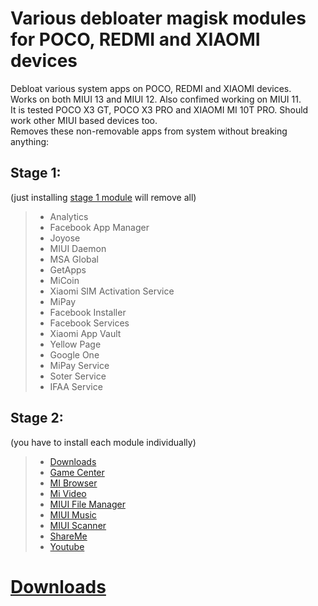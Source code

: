 # Various debloater magisk modules for POCO, REDMI and XIAOMI devices  
 Debloat various system apps on POCO, REDMI and XIAOMI devices.  
 Works on both MIUI 13 and MIUI 12. Also confimed working on MIUI 11.  
 It is tested POCO X3 GT, POCO X3 PRO and XIAOMI MI 10T PRO. Should work other MIUI based devices too.   
 Removes these non-removable apps from system without breaking anything:  
## Stage 1:  
(just installing [stage 1 module](https://github.com/symbuzzer/Poco-Debloater-Magisk-Modules/tree/main/stage%201) will remove all)  
  > - Analytics  
  > - Facebook App Manager  
  > - Joyose  
  > - MIUI Daemon  
  > - MSA Global  
  > - GetApps  
  > - MiCoin  
  > - Xiaomi SIM Activation Service  
  > - MiPay  
  > - Facebook Installer  
  > - Facebook Services  
  > - Xiaomi App Vault  
  > - Yellow Page  
  > - Google One  
  > - MiPay Service  
  > - Soter Service  
  > - IFAA Service  
## Stage 2:  
(you have to install each module individually)  
  > - [Downloads](https://github.com/symbuzzer/Poco-Debloater-Magisk-Modules/tree/main/stage%202%20-%20downloads)  
  > - [Game Center](https://github.com/symbuzzer/Poco-Debloater-Magisk-Modules/tree/main/stage%202%20-%20game%20center)  
  > - [MI Browser](https://github.com/symbuzzer/Poco-Debloater-Magisk-Modules/tree/main/stage%202%20-%20mi%20browser)  
  > - [Mi Video](https://github.com/symbuzzer/Poco-Debloater-Magisk-Modules/tree/main/stage%202%20-%20mi%20video)  
  > - [MIUI File Manager](https://github.com/symbuzzer/Poco-Debloater-Magisk-Modules/tree/main/stage%202%20-%20miui%20file%20manager)  
  > - [MIUI Music](https://github.com/symbuzzer/Poco-Debloater-Magisk-Modules/tree/main/stage%202%20-%20miui%20music)  
  > - [MIUI Scanner](https://github.com/symbuzzer/Poco-Debloater-Magisk-Modules/tree/main/stage%202%20-%20miui%20scanner)  
  > - [ShareMe](https://github.com/symbuzzer/Poco-Debloater-Magisk-Modules/tree/main/stage%202%20-%20shareme)  
  > - [Youtube](https://github.com/symbuzzer/Poco-Debloater-Magisk-Modules/tree/main/stage%202%20-%20youtube)  
 
# [Downloads](https://github.com/symbuzzer/Poco-Debloater-Magisk-Modules/releases)
